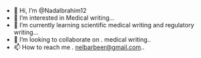 - 👋 Hi, I’m @NadaIbrahim12
- 👀 I’m interested in Medical writing...
- 🌱 I’m currently learning scientific medical writing and regulatory writing...
- 💞️ I’m looking to collaborate on . medical writing..
- 📫 How to reach me . nelbarbeer@gmail.com..

<!---
NadaIbrahim12/NadaIbrahim12 is a ✨ special ✨ repository because its `README.md` (this file) appears on your GitHub profile.
You can click the Preview link to take a look at your changes.
--->
